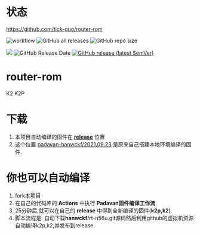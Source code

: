 # 状态
https://github.com/tick-guo/router-rom

![workflow](https://github.com/tick-guo/router-rom/actions/workflows/Padavan.yml/badge.svg)
![GitHub all releases](https://img.shields.io/github/downloads/tick-guo/router-rom/total?label=下载量)
![GitHub repo size](https://img.shields.io/github/repo-size/tick-guo/router-rom?label=库大小)

![](https://img.shields.io/github/last-commit/tick-guo/router-rom?label=最近提交)
![GitHub Release Date](https://img.shields.io/github/release-date/tick-guo/router-rom?label=最新发布)
[![GitHub release (latest SemVer)](https://img.shields.io/github/v/release/tick-guo/router-rom?label=最新版本)](https://github.com/tick-guo/router-rom/releases)

# router-rom
K2 K2P 
 
# 下载
 1. 本项目自动编译的固件在 [**release**](https://github.com/tick-guo/router-rom/releases) 位置
 2. 这个位置 [padavan-hanwckf/2021.09.23](https://github.com/tick-guo/router-rom/tree/20211007.2318/padavan-hanwckf/2021.09.23) 是原来自己搭建本地环境编译的固件.
# 你也可以自动编译
 1. fork本项目
 2. 在自己的代码库的 **Actions** 中执行 **Padavan固件编译工作流** 
 3. 25分钟后,就可以在自己的 **release** 中得到全新编译的固件(**k2p,k2**).
 4. 脚本流程是: 自动下载**hanwckf**/rt-n56u.git源码然后利用github的虚拟机资源自动编译k2p,k2,并发布到release.

